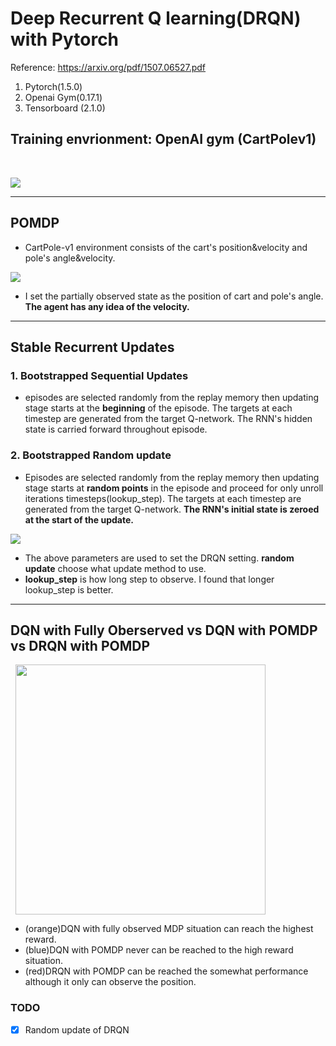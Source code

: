 # Deep Recurrent Q learning(DRQN) with Pytorch

Reference: https://arxiv.org/pdf/1507.06527.pdf

1. Pytorch(1.5.0)
2. Openai Gym(0.17.1)
3. Tensorboard (2.1.0)

## Training envrionment: OpenAI gym (CartPolev1)

&nbsp;
&nbsp;

<img src="./assets/cartpolev1.png" align="center"></img>

* * *
## POMDP

- CartPole-v1 environment consists of the cart's position&velocity and pole's angle&velocity.
&nbsp;

<img src="./assets/cartpolestate.png" align="center"></img>
- I set the partially observed state as the position of cart and pole's angle. __The agent has any idea of the velocity.__
* * *
## Stable Recurrent Updates
### 1. Bootstrapped Sequential Updates
- episodes are selected randomly from the replay memory then updating stage starts at the **beginning** of the episode. The targets at each timestep are generated from the target Q-network. The RNN's hidden state is carried forward throughout episode.
### 2. Bootstrapped Random update
- Episodes are selected randomly from the replay memory then updating stage starts at **random points** in the episode and proceed for only unroll iterations timesteps(lookup_step). The targets at each timestep are generated from the target Q-network. __The RNN's initial state is zeroed at the start of the update.__

<img src="./assets/DRQN_param.png" align="center"></img>

- The above parameters are used to set the DRQN setting. __random update__ choose what update method to use.
- __lookup_step__ is how long step to observe. I found that longer lookup_step is better.
* * *
## DQN with Fully Oberserved vs DQN with POMDP vs DRQN with POMDP
&nbsp;
<img src="./assets/rewardlog.png" align="center" height="400px"></img>
- (orange)DQN with fully observed MDP situation can reach the highest reward.
- (blue)DQN with POMDP never can be reached to the high reward situation.
- (red)DRQN with POMDP can be reached the somewhat performance although it only can observe the position.


### TODO
- [x] Random update of DRQN
